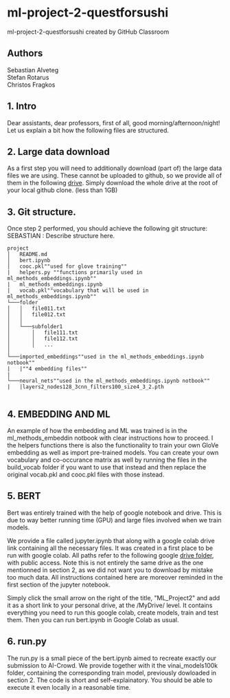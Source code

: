 # ml-project-2-questforsushi
ml-project-2-questforsushi created by GitHub Classroom

## Authors 
Sebastian Alveteg\
Stefan Rotarus\
Christos Fragkos

## 1. Intro 
Dear assistants, dear professors, first of all, good morning/afternoon/night!
Let us explain a bit how the following files are structured. 

## 2. Large data download
As a first step you will need to additionally download (part of) the large data files we are using. These cannot be uploaded to github, so we provide all of them in the following [drive](https://drive.google.com/drive/folders/1XtMsccaqu5as0yxiJCjPQdlqS3ap5kph). Simply download the whole drive at the root of your local github clone. (less than 1GB) 

## 3. Git structure. 
Once step 2 performed, you should achieve the following git structure: 
SEBASTIAN : Describe structure here. 
```
project
│   README.md
│   bert.ipynb
│   cooc.pkl""used for glove training""
|   helpers.py ""functions primarily used in ml_methods_embeddings.ipynb""
|   ml_methods_embeddings.ipynb
|   vocab.pkl""vocabulary that will be used in ml_methods_embeddings.ipynb""
└───folder
│   │   file011.txt
│   │   file012.txt
│   │
│   └───subfolder1
│       │   file111.txt
│       │   file112.txt
│       │   ...
│   
└───imported_embeddings""used in the ml_methods_embeddings.ipynb notbook""
|   |""4 embedding files""
|
└───neural_nets""used in the ml_methods_embeddings.ipynb notbook""
|   |layers2_nodes128_3cnn_filters100_size4_3_2.pth
  

```

## 4. EMBEDDING AND ML 
An example of how the embedding and ML was trained is in the ml_methods_embeddin notbook with clear instructions how to proceed. I the helpers functions there is also the functionality to train your own GloVe embedding as well as import pre-trained models. You can create your own vocabulary and co-occurance matrix as well by running the files in the build_vocab folder if you want to use that instead and then replace the original vocab.pkl and cooc.pkl files with those instead.

## 5. BERT

Bert was entirely trained with the help of google notebook and drive. 
This is due to way better running time (GPU) and large files involved when we train models.  

We provide a file called jupyter.ipynb that along with a google colab drive link containing all the necessary files. 
It was created in a first place to be run with google colab. 
All paths refer to the following google [drive folder](https://drive.google.com/drive/folders/11-iqSDHChz9ihD_9gY5L3SKspiwuwyil?usp=sharing), with public access. Note this is not entirely the same drive as the one mentionned in section 2, as we did not want you to download by mistake too much data. 
All instructions contained here are moreover reminded in the first section of the jupyter notebook. 

Simply click the small arrow on the right of the title, "ML_Project2" and add it as a short link to your personal drive, at the /MyDrive/ level. 
It contains everything you need to run this google colab, create models, train and test them. Then you can run bert.ipynb in Google Colab as usual.

## 6. run.py

The run.py is a small piece of the bert.ipynb aimed to recreate exactly our submission to AI-Crowd. 
We provide together with it the vinai_models100k folder, containing the corresponding train model, previously dowloaded in section 2. The code is short and self-explainatory. 
You should be able to execute it even locally in a reasonable time. 

